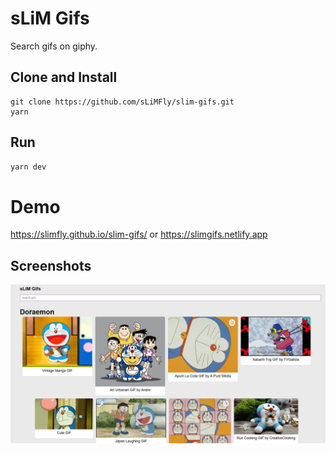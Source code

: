 # sLiM Gifs
Search gifs on giphy.


## Clone and Install 
```shell
git clone https://github.com/sLiMFly/slim-gifs.git
yarn
```

## Run
```js
yarn dev
```

# Demo
https://slimfly.github.io/slim-gifs/
or
https://slimgifs.netlify.app

## Screenshots

<p align="center">
    <img src="./Doraemon.png" alt="Gif Screenshot" width="800"/>
</p>
